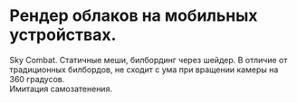# Рендер облаков на мобильных устройствах.
 Sky Combat. Статичные меши, билбординг через шейдер. 
 В отличие от традиционных билбордов, не сходит с ума при вращении камеры на 360 градусов.  
 Имитация самозатенения.
